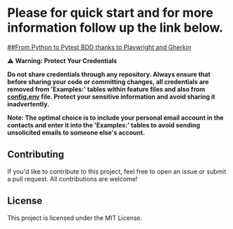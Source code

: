 
# Please for quick start and for more information follow up the link below.

   [##From Python to Pytest BDD thanks to Playwright and Gherkin](https://pbalogmi.github.io/playwright_test_email/docs/index.html)


   ⚠️ **Warning: Protect Your Credentials**

   **Do not share credentials through any repository. Always ensure that before sharing your code or committing changes, 
   all credentials are removed from 'Examples:' tables within feature files and also from [config.env](/config.env) file.
   Protect your sensitive information and avoid sharing it inadvertently.**
 
   **Note: The optimal choice is to include your personal email account in the contacts and enter it into the 'Examples:' 
   tables to avoid sending unsolicited emails to someone else's account.**



## Contributing
If you'd like to contribute to this project, feel free to open an issue or submit a pull request. 
All contributions are welcome!

## License
This project is licensed under the MIT License.
